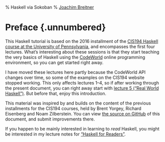 % Haskell via Sokoban
% [Joachim Breitner](http://www.joachim-breitner.de/)

<a id="nav-toggle" href="#TOC"></a>

Preface {.unnumbered}
=======

This Haskell tutorial is based on the 2016 installment of the [CIS194 Haskell course at the University of Pennsylvania](https://www.cis.upenn.edu/~cis194/fall16/), and encompasses the first four lectures. What’s interesting about these sessions is that they start teaching the very basics of Haskell using the [CodeWorld](https://code.world/haskell) online programming environment, so you can get started right away.

I have moved these lectures here partly because the CodeWorld API changes over time, so some of the examples on the CIS194 website stopped working. This only affects lectures 1–4, so if after working through the present document, you can right away start with [lecture 5 (“Real World Haskell”)](https://www.cis.upenn.edu/~cis194/fall16/lectures/05-real-world-haskell.html). But before that, enjoy this introduction.

This material was inspired by and builds on the content of the previous installments for the CIS194 courses, held by Brent Yorgey, Richard Eisenberg and Noam Zilberstein.
You can view [the source on GitHub](https://github.com/nomeata/haskell-via-sokoban/) of this document, and submit improvements there.

If you happen to be mainly interested in learning to _read_ Haskell, you might be interested in my lecture notes for [“Haskell for Readers”](http://haskell-for-readers.nomeata.de/).


